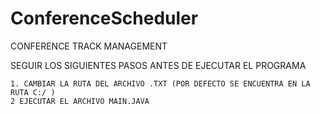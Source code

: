 # ConferenceScheduler
  CONFERENCE TRACK MANAGEMENT
 
SEGUIR LOS SIGUIENTES PASOS ANTES DE EJECUTAR EL PROGRAMA


	1. CAMBIAR LA RUTA DEL ARCHIVO .TXT (POR DEFECTO SE ENCUENTRA EN LA RUTA C:/ )
	2 EJECUTAR EL ARCHIVO MAIN.JAVA


